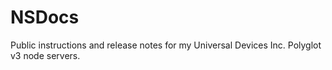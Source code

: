 # NSDocs
Public instructions and release notes for my Universal Devices Inc. Polyglot v3 node servers.
